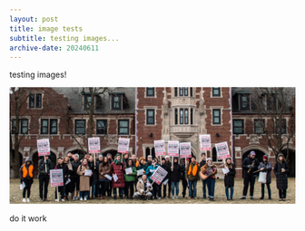 ```yaml
---
layout: post
title: image tests
subtitle: testing images...
archive-date: 20240611
---
```

testing images!

![today we tested images](/assets/uploads/temp-front-picture.jpg "testing images")

do it work